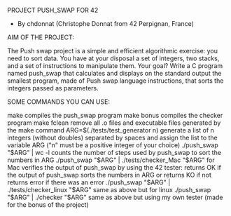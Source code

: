 PROJECT PUSH_SWAP FOR 42
- By chdonnat (Christophe Donnat from 42 Perpignan, France)

AIM OF THE PROJECT:

The Push swap project is a simple and efficient algorithmic exercise:
you need to sort data.
You have at your disposal a set of integers, two stacks,
and a set of instructions to manipulate them.
Your goal? Write a C program named push_swap that calculates
and displays on the standard output the smallest program,
made of Push swap language instructions, that sorts the integers passed as parameters.

SOME COMMANDS YOU CAN USE:

make
	compiles the push_swap program
make bonus
	compiles the checker program
make fclean
	remove all .o files and executable files generated by the make command
ARG=$(./tests/test_generator n)
	generate a list of n integers (without doubles) separated by spaces
	and assign the list to the variable ARG
	("n" must be a positive integer of your choice)
./push_swap "$ARG" | wc -l
	counts the number of steps used by push_swap to sort the numbers in ARG
./push_swap "$ARG" | ./tests/checker_Mac "$ARG"
	for Mac
	verifies the output of push_swap by using the 42 tester:
	returns OK if the output of push_swap sorts the numbers in ARG
	or returns KO if not
	returns error if there was an error
./push_swap "$ARG" | ./tests/checker_linux "$ARG"
	same as above but for linux
./push_swap "$ARG" | ./checker "$ARG"
	same as above but using my own tester (made for the bonus of the project)
